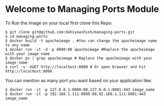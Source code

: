 # Welcome to Managing Ports Module

To Run the Image on your local first clone this Repo:

    $ git clone git@github.com:dahiyaashish/managing-ports.git
    $ cd managing-ports
    $ docker build -t apacheimage . #You can change the apacheimage name to any name
    $ docker run -it -d -p 8080:80 apacheimage #Replace the apacheimage with your image name
    $ docker ps | grep apacheimage # Replace the apacheimage with your image name
    $ curl -v -XGET http://localhost:8080 # Or open browser and hit http://localhost:8080
   
   You can mention as many port you want based on your application like:

    $ docker run -it -p 127.0.0.1:8080:80,127.0.0.1:8081:443 image_name
    $ docker run -it -p 192.168.1.111:8080:80,92.168.1.111:8081:443 image_name

